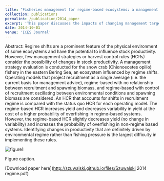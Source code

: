 ```yaml
---
title: "Fisheries management for regime-based ecosystems: a management strategy evaluation for the snow crab fishery in the eastern Bering Sea"
collection: publications
permalink: /publication/2014_paper
excerpt: 'This paper discusses the impacts of changing management targets in systems that have shifts in productivity.'
date: 2014-10-01
venue: 'ICES Journal'
---
```

Abstract: Regime shifts are a prominent feature of the physical environment of some ecosystems and have the potential to influence stock productivity. However, few management strategies or harvest control rules (HCRs) consider the possibility of changes in stock productivity. A management strategy evaluation is conducted for the snow crab (Chionoecetes opilio) fishery in the eastern Bering Sea, an ecosystem influenced by regime shifts. Operating models that project recruitment as a single average (i.e. the current basis for management advice), regime-based with no relationship between recruitment and spawning biomass, and regime-based with control of recruitment oscillating between environmental conditions and spawning biomass are considered. An HCR that accounts for shifts in recruitment regime is compared with the status quo HCR for each operating model. The regime-based HCR increases yield and decreases variability in yield at the cost of a higher probability of overfishing in regime-based systems. However, the regime-based HCR slightly decreases yield (no change in variability) and increases the probability of overfishing in non-regime based systems. Identifying changes in productivity that are definitely driven by environmental regime rather than fishing pressure is the largest difficulty in implementing these rules.

![figure1](https://szuwalski.github.io/files/regime.png)

Figure caption. 

[Download paper here](http://szuwalski.github.io/files/Szuwalski 2014 regime.pdf)

